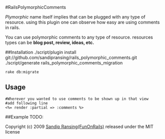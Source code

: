 #RailsPolymorphicComments

*Plymorphic* name itself implies that can be plugged with any type of resource.
using this plugin one can observe how easy are using comments in rails.

You can use polymorphic comments to any type of resource.
resources types can be **blog post, review, ideas, etc.**

##Installation
    ./script/plugin install git://github.com/sandipransing/rails_polymorphic_comments.git
    ./script/generate rails_polymorphic_comments_migration

    rake db:migrate

## Usage
    #Wherever you wanted to use comments to be shown up in that view
    #add following line
    <%= render :partial => :comments %>

##Example
TODO:

Copyright (c) 2009 [Sandip Ransing(FunOnRails)](http://funonrails.com) released under the MIT license
